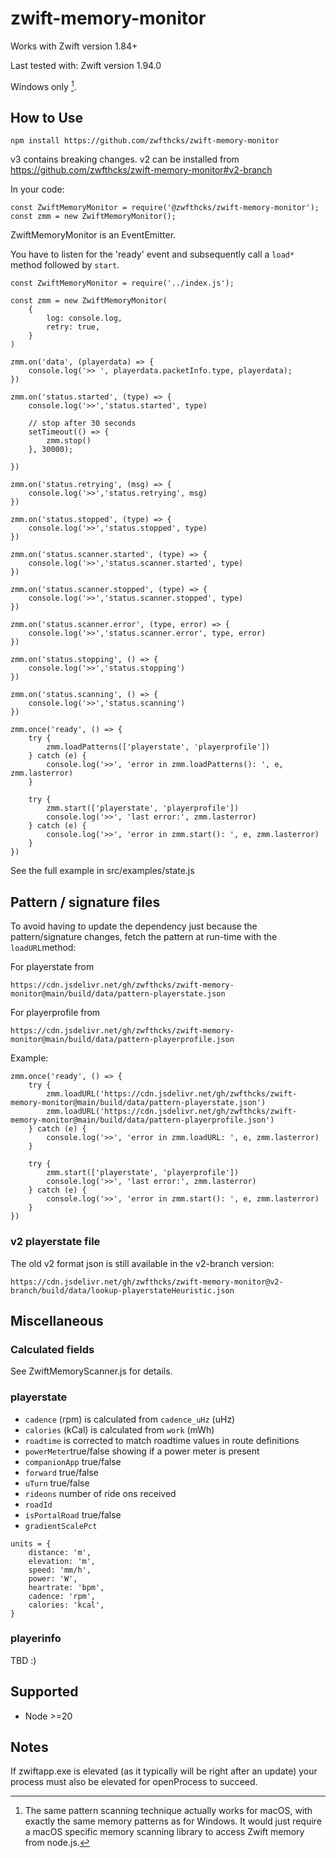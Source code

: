 # zwift-memory-monitor

Works with Zwift version 1.84+

Last tested with: Zwift version 1.94.0

Windows only [^1].


## How to Use

````
npm install https://github.com/zwfthcks/zwift-memory-monitor
`````

v3 contains breaking changes. v2 can be installed from https://github.com/zwfthcks/zwift-memory-monitor#v2-branch


In your code:

`````
const ZwiftMemoryMonitor = require('@zwfthcks/zwift-memory-monitor');
const zmm = new ZwiftMemoryMonitor();
`````

ZwiftMemoryMonitor is an EventEmitter.

You have to listen for the 'ready' event and subsequently call a ``load*`` method followed by ```start```.

```
const ZwiftMemoryMonitor = require('../index.js');

const zmm = new ZwiftMemoryMonitor(
    {
        log: console.log,
        retry: true,
    }
)

zmm.on('data', (playerdata) => {
    console.log('>> ', playerdata.packetInfo.type, playerdata);
})

zmm.on('status.started', (type) => {
    console.log('>>','status.started', type)

    // stop after 30 seconds 
    setTimeout(() => {
        zmm.stop()    
    }, 30000);

})

zmm.on('status.retrying', (msg) => {
    console.log('>>','status.retrying', msg)
})

zmm.on('status.stopped', (type) => {
    console.log('>>','status.stopped', type)
})

zmm.on('status.scanner.started', (type) => {
    console.log('>>','status.scanner.started', type)
})

zmm.on('status.scanner.stopped', (type) => {
    console.log('>>','status.scanner.stopped', type)
})

zmm.on('status.scanner.error', (type, error) => {
    console.log('>>','status.scanner.error', type, error)
})

zmm.on('status.stopping', () => {
    console.log('>>','status.stopping')
})

zmm.on('status.scanning', () => {
    console.log('>>','status.scanning')
})

zmm.once('ready', () => {
    try {
        zmm.loadPatterns(['playerstate', 'playerprofile'])
    } catch (e) {
        console.log('>>', 'error in zmm.loadPatterns(): ', e, zmm.lasterror)
    }

    try {
        zmm.start(['playerstate', 'playerprofile'])
        console.log('>>', 'last error:', zmm.lasterror)
    } catch (e) {
        console.log('>>', 'error in zmm.start(): ', e, zmm.lasterror)
    }
})

```


See the full example in src/examples/state.js


## Pattern / signature files

To avoid having to update the dependency just because the pattern/signature changes, fetch the pattern at run-time with the ```loadURL```method:

For playerstate from

```
https://cdn.jsdelivr.net/gh/zwfthcks/zwift-memory-monitor@main/build/data/pattern-playerstate.json
```


For playerprofile from

```
https://cdn.jsdelivr.net/gh/zwfthcks/zwift-memory-monitor@main/build/data/pattern-playerprofile.json
```

Example:

```
zmm.once('ready', () => {
    try {
        zmm.loadURL('https://cdn.jsdelivr.net/gh/zwfthcks/zwift-memory-monitor@main/build/data/pattern-playerstate.json')
        zmm.loadURL('https://cdn.jsdelivr.net/gh/zwfthcks/zwift-memory-monitor@main/build/data/pattern-playerprofile.json')
    } catch (e) {
        console.log('>>', 'error in zmm.loadURL: ', e, zmm.lasterror)
    }

    try {
        zmm.start(['playerstate', 'playerprofile'])
        console.log('>>', 'last error:', zmm.lasterror)
    } catch (e) {
        console.log('>>', 'error in zmm.start(): ', e, zmm.lasterror)
    }
})
```

### v2 playerstate file

The old v2 format json is still available in the v2-branch version:

```
https://cdn.jsdelivr.net/gh/zwfthcks/zwift-memory-monitor@v2-branch/build/data/lookup-playerstateHeuristic.json
```




## Miscellaneous

### Calculated fields

See ZwiftMemoryScanner.js for details.

### playerstate


- ```cadence``` (rpm) is calculated from ````cadence_uHz```` (uHz)
- ````calories```` (kCal) is calculated from ````work```` (mWh)
- ```roadtime``` is corrected to match roadtime values in route definitions
- ``powerMeter``true/false showing if a power meter is present
- ``companionApp`` true/false
- ``forward``  true/false
- ``uTurn``  true/false
- ``rideons`` number of ride ons received
- ``roadId`` 
- ``isPortalRoad``  true/false
- ``gradientScalePct`` 

```
units = {
    distance: 'm',
    elevation: 'm',
    speed: 'mm/h',
    power: 'W',
    heartrate: 'bpm',
    cadence: 'rpm',
    calories: 'kcal',
}
```

### playerinfo

TBD :) 


## Supported

- Node >=20


## Notes

If zwiftapp.exe is elevated (as it typically will be right after an update) your process must also be elevated for openProcess to succeed.

  
  



[^1]: The same pattern scanning technique actually works for macOS, with exactly the same memory patterns as for Windows. It would just require a macOS specific memory scanning library to access Zwift memory from node.js.
